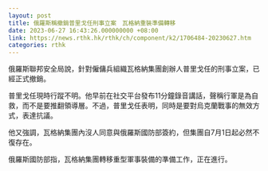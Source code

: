 ```yaml
---
layout: post
title: 俄羅斯稱撤銷普里戈任刑事立案　瓦格納重裝準備轉移
date: 2023-06-27 16:43:26.000000000 +08:00
link: https://news.rthk.hk/rthk/ch/component/k2/1706484-20230627.htm
categories: rthk
---
```


俄羅斯聯邦安全局說，針對僱傭兵組織瓦格納集團創辦人普里戈任的刑事立案，已經正式撤銷。

普里戈任現時行蹤不明。他早前在社交平台發布11分鐘錄音講話，聲稱行軍是為自救，而不是要推翻領導層。不過，普里戈任表明，同時是要對烏克蘭戰事的無效方式，表達抗議。

他又強調，瓦格納集團內沒人同意與俄羅斯國防部簽約，但集團自7月1日起必然不復存在。

俄羅斯國防部指，瓦格納集團轉移重型軍事裝備的準備工作，正在進行。
